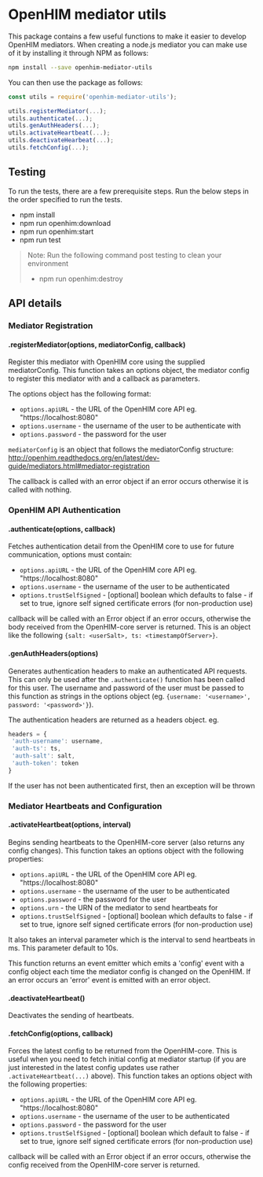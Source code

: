 # OpenHIM mediator utils

This package contains a few useful functions to make it easier to develop OpenHIM
mediators. When creating a node.js mediator you can make use of it by installing
it through NPM as follows:

```sh
npm install --save openhim-mediator-utils
```

You can then use the package as follows:

```js
const utils = require('openhim-mediator-utils');

utils.registerMediator(...);
utils.authenticate(...);
utils.genAuthHeaders(...);
utils.activateHeartbeat(...);
utils.deactivateHearbeat(...);
utils.fetchConfig(...);
```

## Testing

To run the tests, there are a few prerequisite steps. Run the below steps in the order specified to run the tests.

- npm install
- npm run openhim:download
- npm run openhim:start
- npm run test

> Note: Run the following command post testing to clean your environment
>- npm run openhim:destroy

## API details

### Mediator Registration

#### .registerMediator(options, mediatorConfig, callback)

Register this mediator with OpenHIM core using the supplied mediatorConfig. This
function takes an options object, the mediator config to register
this mediator with and a callback as parameters.

The options object has the following format:

* `options.apiURL` - the URL of the OpenHIM core API eg. "https://localhost:8080"
* `options.username` - the username of the user to be authenticate with
* `options.password` - the password for the user

`mediatorConfig` is an object that follows the mediatorConfig structure: <http://openhim.readthedocs.org/en/latest/dev-guide/mediators.html#mediator-registration>

The callback is called with an error object if an error occurs otherwise it is
called with nothing.

### OpenHIM API Authentication

#### .authenticate(options, callback)

Fetches authentication detail from the OpenHIM core to use for future
communication, options must contain:

* `options.apiURL` - the URL of the OpenHIM core API eg. "https://localhost:8080"
* `options.username` - the username of the user to be authenticated
* `options.trustSelfSigned` - [optional] boolean which defaults to false - if set to true, ignore self signed certificate errors (for non-production use)

callback will be called with an Error object if an error occurs, otherwise
the body received from the OpenHIM-core server is returned. This is an object
like the following `{salt: <userSalt>, ts: <timestampOfServer>}`.

#### .genAuthHeaders(options)

Generates authentication headers to make an authenticated API requests. This can
only be used after the `.authenticate()` function has been called for this
user. The username and password of the user must be passed to this function
as strings in the options object (eg. `{username: '<username>', password: '<password>'}`).

The authentication headers are returned as a headers object. eg.

```js
headers = {
 'auth-username': username,
 'auth-ts': ts,
 'auth-salt': salt,
 'auth-token': token
}
```

If the user has not been authenticated first, then an exception will be thrown

### Mediator Heartbeats and Configuration

#### .activateHeartbeat(options, interval)

Begins sending heartbeats to the OpenHIM-core server (also returns any config
changes). This function takes an options object with the following properties:

* `options.apiURL` - the URL of the OpenHIM core API eg. "https://localhost:8080"
* `options.username` - the username of the user to be authenticated
* `options.password` - the password for the user
* `options.urn` - the URN of the mediator to send heartbeats for
* `options.trustSelfSigned` - [optional] boolean which defaults to false - if set to true, ignore self signed certificate errors (for non-production use)

It also takes an interval parameter which is the interval to send heartbeats
in ms. This parameter default to 10s.

This function returns an event emitter which emits a 'config' event with a
config object each time the mediator config is changed on the OpenHIM. If an
error occurs an 'error' event is emitted with an error object.

#### .deactivateHeartbeat()

Deactivates the sending of heartbeats.

#### .fetchConfig(options, callback)

Forces the latest config to be returned from the OpenHIM-core. This is useful
when you need to fetch initial config at mediator startup (if you are just interested in the latest config updates use rather `.activateHeartbeat(...)` above). This function takes
an options object with the following properties:

* `options.apiURL` - the URL of the OpenHIM core API eg. "https://localhost:8080"
* `options.username` - the username of the user to be authenticated
* `options.password` - the password for the user
* `options.trustSelfSigned` - [optional] boolean which default to false - if set to true, ignore self signed certificate errors (for non-production use)

callback will be called with an Error object if an error occurs, otherwise
the config received from the OpenHIM-core server is returned.
